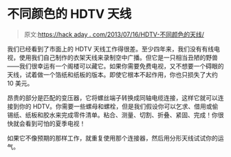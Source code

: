# 不同颜色的 HDTV 天线

> 原文:[https://hack aday . com/2013/07/16/HDTV-不同颜色的天线/](https://hackaday.com/2013/07/16/hdtv-antenna-of-a-different-color/)

我们已经看到了市面上的 HDTV 天线工作得很差。至少四年来，我们没有有线电视，使用我们自己制作的衣架天线来录制空中广播。但它是一只相当丑陋的野兽——我们很幸运有一个阁楼可以藏它。如果你需要免费电视，又不想要一个碍眼的天线，试着做一个箔纸和纸板的版本。即使它根本不起作用，你也只损失了大约 10 美元。

昂贵的部分是匹配的变压器，它将螺丝端子转换成同轴电缆连接，这样它就可以连接到你的 HDTV。你需要一些螺母和螺栓，但是我们假设你可以乞求、借用或偷锡纸、纸板和胶水来完成零件清单。粘合、测量、切割、折叠、紧固、完成！你很快就会看到可怕的夏季电视！

如果它不像预期的那样工作，就重复使用那个连接器，然后用分形天线试试你的运气。
